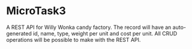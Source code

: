 # MicroTask3

A REST API for Willy Wonka candy factory. The record will have an auto-generated id, name, type, weight per unit and cost per unit. All CRUD operations will be possible to make with the REST API.
